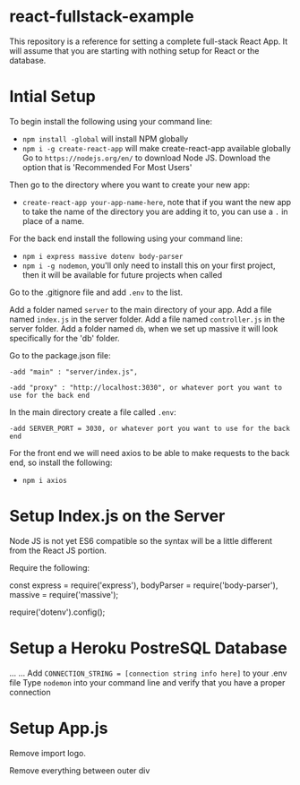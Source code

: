 # react-fullstack-example
This repository is a reference for setting a complete full-stack React App.  It will assume that you are starting with nothing setup for React or the database.
# Intial Setup
To begin install the following using your command line:
* `npm install -global` will install NPM globally
* `npm i -g create-react-app` will make create-react-app available globally
Go to `https://nodejs.org/en/` to download Node JS.  Download the option that is 'Recommended For Most Users'

Then go to the directory where you want to create your new app:
* `create-react-app your-app-name-here`, note that if you want the new app to take the name of the directory you are adding it to, you can use a `.` in place of a name.

For the back end install the following using your command line:
* `npm i express massive dotenv body-parser`
* `npm i -g nodemon`, you'll only need to install this on your first project, then it will be available for future projects when called

Go to the .gitignore file and add `.env` to the list.

Add a folder named `server` to the main directory of your app.
Add a file named `index.js` in the server folder.
Add a file named `controller.js` in the server folder.
Add a folder named `db`, when we set up massive it will look specifically for the 'db' folder.

Go to the package.json file:

    -add "main" : "server/index.js",

    -add "proxy" : "http://localhost:3030", or whatever port you want to use for the back end

In the main directory create a file called `.env`:

    -add SERVER_PORT = 3030, or whatever port you want to use for the back end

For the front end we will need axios to be able to make requests to the back end, so install the following:
* `npm i axios`

# Setup Index.js on the Server
Node JS is not yet ES6 compatible so the syntax will be a little different from the React JS portion.

Require the following:

const express = require('express'),
bodyParser = require('body-parser'),
massive = require('massive');

require('dotenv').config();

# Setup a Heroku PostreSQL Database
...
...
Add `CONNECTION_STRING = [connection string info here]` to your .env file
Type `nodemon` into your command line and verify that you have a proper connection

# Setup App.js
Remove import logo.

Remove everything between outer div